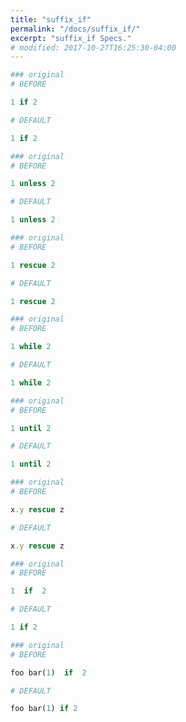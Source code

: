```yaml
---
title: "suffix_if"
permalink: "/docs/suffix_if/"
excerpt: "suffix_if Specs."
# modified: 2017-10-27T16:25:30-04:00
---
```

```ruby
### original
# BEFORE

1 if 2

```
```ruby
# DEFAULT

1 if 2

```
```ruby
### original
# BEFORE

1 unless 2

```
```ruby
# DEFAULT

1 unless 2

```
```ruby
### original
# BEFORE

1 rescue 2

```
```ruby
# DEFAULT

1 rescue 2

```
```ruby
### original
# BEFORE

1 while 2

```
```ruby
# DEFAULT

1 while 2

```
```ruby
### original
# BEFORE

1 until 2

```
```ruby
# DEFAULT

1 until 2

```
```ruby
### original
# BEFORE

x.y rescue z

```
```ruby
# DEFAULT

x.y rescue z

```
```ruby
### original
# BEFORE

1  if  2

```
```ruby
# DEFAULT

1 if 2

```
```ruby
### original
# BEFORE

foo bar(1)  if  2

```
```ruby
# DEFAULT

foo bar(1) if 2
```
